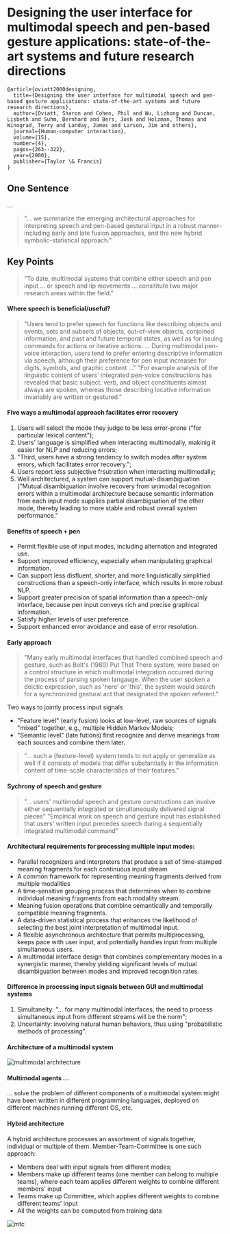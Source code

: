 # Designing the user interface for multimodal speech and pen-based gesture applications: state-of-the-art systems and future research directions

```
@article{oviatt2000designing,
  title={Designing the user interface for multimodal speech and pen-based gesture applications: state-of-the-art systems and future research directions},
  author={Oviatt, Sharon and Cohen, Phil and Wu, Lizhong and Duncan, Lisbeth and Suhm, Bernhard and Bers, Josh and Holzman, Thomas and Winograd, Terry and Landay, James and Larson, Jim and others},
  journal={Human-computer interaction},
  volume={15},
  number={4},
  pages={263--322},
  year={2000},
  publisher={Taylor \& Francis}
}
```
## One Sentence
...

> "... we summarize the emerging architectural approaches for interpreting speech and pen-based gestural input in a robust manner-including early and late fusion approaches, and the new hybrid symbolic-statistical approach."

## Key Points
> "To date, multimodal systems that combine either speech and pen input ... or speech and lip movements ... consititute two major research areas within the field."

#### Where speech is beneficial/useful?
> "Users tend to prefer speech for functions like describing objects and events, sets and subsets of objects, out-of-view objects, conjoined information, and past and future temporal states, as well as for issuing commands for actions or iterative actions. ... During multimodal pen-voice interaction, users tend to prefer entering descriptive information via speech, although their preference for pen input increases for digits, symbols, and graphic content ..."
> "For example analysis of the linguistic content of users' integrated pen-voice constructions has revealed that basic subject, verb, and object constituents almost always are spoken, whereas those describing locative information invariably are written or gestured."

#### Five ways a multimodal approach facilitates error recovery
1. Users will select the mode they judge to be less error-prone ("for particular lexical content");
2. Users' language is simplified when interacting multimodally, makinig it easier for NLP and reducing errors;
3. "Third, users have a strong tendency to switch modes after system errors, which facilitates error recovery.";
4. Users report less subjective frsutration when interacting multimodally;
5. Well architectured, a system can support mutual-disambiguation ("Mutual disambiguation involve recovery from unimodal recognition errors within a multimodal architecture because semantic information from each input mode supplies partial disambiguation of the other mode, thereby leading to more stable and robust overall system performance."

#### Benefits of speech + pen
* Permit flexible use of input modes, including alternation and integrated use.
* Support improved efficiency, especially when manipulating graphical
information.
* Can support less disfluent, shorter, and more linguistically simplified
constructions than a speech-only interface, which results in more robust
NLP.
* Support greater precision of spatial information than a speech-only interface,
because pen input conveys rich and precise graphical information.
* Satisfy higher levels of user preference.
* Support enhanced error avoidance and ease of error resolution.

#### Early approach
> "Many early multimodal interfaces that handled combined speech and gesture, such as Bolt's (1980) Put That There system, were based on a control structure in which multimodal integration occurred during the process of parsing spoken langauge. When the user spoken a deictic expression, such as 'here' or 'this', the system would search for a synchronized gestural act that designated the spoken referent."

Two ways to jointly process input signals
* "Feature level" (early fusion) looks at low-level, raw sources of signals "mixed" together, e.g., multiple Hidden Markov Models;
* "Semantic level" (late futions) first recognize and derive meanings from each sources and combine them later.

> "... such a (feature-level) system tends to not apply or generalize as well if it consists of models that differ substantially in the information content of time-scale characteristics of their features."

#### Sychrony of speech and gesture
> "... users' multimodal speech and gesture constructions can involve either sequentially integrated or simultaneously delivered signal pieces"
> "Empirical work on speech and gesture input has established that users' written input precedes speech during a sequentially integrated multimodal command"

#### Architectural requirements for processing multiple input modes:
* Parallel recognizers and interpreters that produce a set of time-stamped meaning fragments for each continuous input stream
* A common framework for representing meaning fragments derived from multiple modalities
* A time-sensitive grouping process that determines when to combine individual meaning fragments from each modality stream.
* Meaning fusion operations that combine semantically and temporally compatible meaning fragments.
* A data-driven statistical process that enhances the likelihood of selecting the best joint interpretation of multimodal input.
* A flexible asynchronous architecture that permits multiprocessing, keeps pace with user input, and potentially handles input from multiple simultaneous users.
* A multimodal interface design that combines complementary modes in a synergistic manner, thereby yielding significant levels of mutual disambiguation between modes and improved recognition rates.

#### Difference in processing input signals between GUI and multimodal systems
1. Simultaneity: "... for many multimodal interfaces, the need to process simultaneous input from different streams will be the norm";
2. Uncertainty: involving natural human behaviors, thus using "probabilistic methods of processing".

#### Architecture of a multimodal system
![multimodal architecture](https://dl.dropbox.com/s/6ger5okjfw2s3uu/multimodal_architecture.jpg?dl=0)

#### Multimodal agents ...
... solve the problem of different components of a multimodal system might have been written in different programming languages, deployed on different machines running different OS, etc.

#### Hybrid architecture
A hybrid architecture processes an assortment of signals together, individual or multiple of them. Member-Team-Committee is one such approach:
* Members deal with input signals from different modes;
* Members make up different teams (one member can belong to multiple teams), where each team applies different weights to combine different members' input
* Teams make up Committee, which applies different weights to combine different teams' input
* All the weights can be computed from training data

![mtc](https://www.dropbox.com/s/sgnocpgqfw5ht82/members-teams%3Dcommittee.jpg?dl=0)
